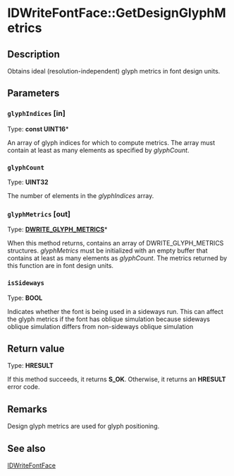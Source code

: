 # IDWriteFontFace::GetDesignGlyphMetrics

## Description

 Obtains ideal (resolution-independent) glyph metrics in font design units.

## Parameters

### `glyphIndices` [in]

Type: **const UINT16***

 An array of glyph indices for which to compute metrics. The array must contain at least as many elements as specified by *glyphCount*.

### `glyphCount`

Type: **UINT32**

The number of elements in the *glyphIndices* array.

### `glyphMetrics` [out]

Type: **[DWRITE_GLYPH_METRICS](https://learn.microsoft.com/windows/win32/api/dwrite/ns-dwrite-dwrite_glyph_metrics)***

When this method returns, contains an array of DWRITE_GLYPH_METRICS structures. *glyphMetrics* must be initialized with an empty buffer that contains at least as many elements as *glyphCount*.
The metrics returned by this function are in font design units.

### `isSideways`

Type: **BOOL**

Indicates whether the font is being used in a sideways run. This can affect the glyph metrics if the font has oblique simulation
because sideways oblique simulation differs from non-sideways oblique simulation

## Return value

Type: **HRESULT**

If this method succeeds, it returns **S_OK**. Otherwise, it returns an **HRESULT** error code.

## Remarks

Design glyph metrics are used for glyph positioning.

## See also

[IDWriteFontFace](https://learn.microsoft.com/windows/win32/api/dwrite/nn-dwrite-idwritefontface)